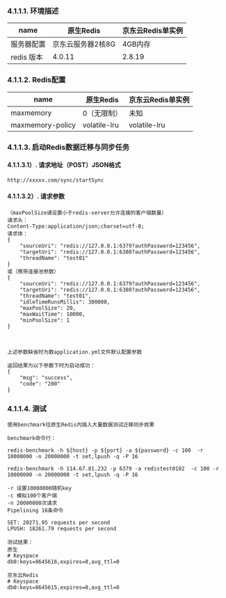 
### 4.1.1.1. 环境描述 
 name | 原生Redis |  京东云Redis单实例
-|-|-
服务器配置 |京东云服务器2核8G | 4GB内存 |
 redis 版本 |  4.0.11          |  2.8.19 |


### 4.1.1.2. Redis配置 
name | 原生Redis |  京东云Redis单实例
-|-|-
maxmemory | 0（无限制） | 未知 |
maxmemory-policy | volatile-lru | volatile-lru |

### 4.1.1.3. 启动Redis数据迁移与同步任务 
#### 4.1.1.3.1）. 请求地址（POST）JSON格式 
    http://xxxxx.com/sync/startSync
#### 4.1.1.3.2）. 请求参数 
    （maxPoolSize请设置小于redis-server允许连接的客户端数量）
    请求头：
    Content-Type:application/json;charset=utf-8;
    请求体：
    {
        "sourceUri": "redis://127.0.0.1:6379?authPassword=123456",
        "targetUri": "redis://127.0.0.1:6380?authPassword=123456",
        "threadName": "test01"
    }
    或（携带连接池参数）
    {
        "sourceUri": "redis://127.0.0.1:6379?authPassword=123456",
        "targetUri": "redis://127.0.0.1:6380?authPassword=123456",
        "threadName": "test01",
        "idleTimeRunsMillis": 300000,
        "maxPoolSize": 20,
        "maxWaitTime": 10000,
        "minPoolSize": 1
    }



    上述参数缺省时为数application.yml文件默认配置参数    

    返回结果为以下参数下时为启动成功：
    {
        "msg": "success",
        "code": "200"
    }

### 4.1.1.4. 测试
    使用benchmark往原生Redis内插入大量数据测试迁移同步效果
    
    benchmark命令行：
    
    redis-benchmark -h ${host} -p ${port} -a ${password} -c 100  -r 10000000 -n 20000000 -t set,lpush -q -P 16
    
    redis-benchmark -h 114.67.81.232 -p 6379 -a redistest0102  -c 100 -r 10000000 -n 20000000 -t set,lpush -q -P 16
    
    -r 设置10000000随机key
    -c 模拟100个客户端
    -n 20000000次请求 
    Pipelining 16条命令
    
    SET: 20271.95 requests per second
    LPUSH: 18261.79 requests per second
    
    测试结果：
    原生
    # Keyspace
    db0:keys=8645616,expires=0,avg_ttl=0
    
    京东云Redis
    # Keyspace
    db0:keys=8645615,expires=0,avg_ttl=0